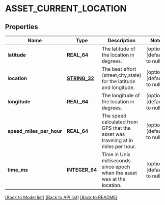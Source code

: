 # ASSET_CURRENT_LOCATION

## Properties
Name | Type | Description | Notes
------------ | ------------- | ------------- | -------------
**latitude** | **REAL_64** | The latitude of the location in degrees. | [optional] [default to null]
**location** | [**STRING_32**](STRING_32.md) | The best effort (street,city,state) for the latitude and longitude. | [optional] [default to null]
**longitude** | **REAL_64** | The longitude of the location in degrees. | [optional] [default to null]
**speed_miles_per_hour** | **REAL_64** | The speed calculated from GPS that the asset was traveling at in miles per hour. | [optional] [default to null]
**time_ms** | **INTEGER_64** | Time in Unix milliseconds since epoch when the asset was at the location. | [optional] [default to null]

[[Back to Model list]](../README.md#documentation-for-models) [[Back to API list]](../README.md#documentation-for-api-endpoints) [[Back to README]](../README.md)


